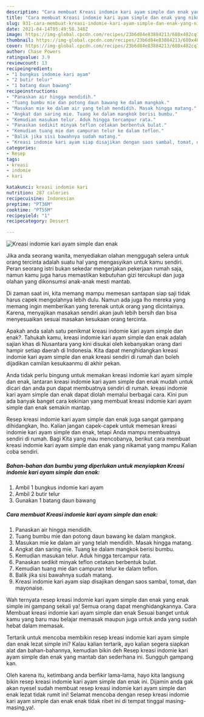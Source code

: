 ```yaml
---
description: "Cara membuat Kreasi indomie kari ayam simple dan enak yang nikmat dan Mudah Dibuat"
title: "Cara membuat Kreasi indomie kari ayam simple dan enak yang nikmat dan Mudah Dibuat"
slug: 931-cara-membuat-kreasi-indomie-kari-ayam-simple-dan-enak-yang-nikmat-dan-mudah-dibuat
date: 2021-04-14T05:49:58.348Z
image: https://img-global.cpcdn.com/recipes/23b6d84e83884213/680x482cq70/kreasi-indomie-kari-ayam-simple-dan-enak-foto-resep-utama.jpg
thumbnail: https://img-global.cpcdn.com/recipes/23b6d84e83884213/680x482cq70/kreasi-indomie-kari-ayam-simple-dan-enak-foto-resep-utama.jpg
cover: https://img-global.cpcdn.com/recipes/23b6d84e83884213/680x482cq70/kreasi-indomie-kari-ayam-simple-dan-enak-foto-resep-utama.jpg
author: Chase Powers
ratingvalue: 3.9
reviewcount: 13
recipeingredient:
- "1 bungkus indomie kari ayam"
- "2 butir telur"
- "1 batang daun bawang"
recipeinstructions:
- "Panaskan air hingga mendidih."
- "Tuang bumbu mie dan potong daun bawang ke dalam mangkok."
- "Masukan mie ke dalam air yang telah mendidih. Masak hingga matang."
- "Angkat dan saring mie. Tuang ke dalam mangkok berisi bumbu."
- "Kemudian masukan telur. Aduk hingga tercampur rata."
- "Panaskan sedikit minyak teflon cetakan berbentuk bulat."
- "Kemudian tuang mie dan campuran telur ke dalam teflon."
- "Balik jika sisi bawahnya sudah matang."
- "Kreasi indomie kari ayam siap disajikan dengan saos sambal, tomat, dan mayonaise."
categories:
- Resep
tags:
- kreasi
- indomie
- kari

katakunci: kreasi indomie kari 
nutrition: 287 calories
recipecuisine: Indonesian
preptime: "PT36M"
cooktime: "PT55M"
recipeyield: "1"
recipecategory: Dessert

---
```



![Kreasi indomie kari ayam simple dan enak](https://img-global.cpcdn.com/recipes/23b6d84e83884213/680x482cq70/kreasi-indomie-kari-ayam-simple-dan-enak-foto-resep-utama.jpg)

Jika anda seorang wanita, menyediakan olahan menggugah selera untuk orang tercinta adalah suatu hal yang mengasyikan untuk kamu sendiri. Peran seorang istri bukan sekedar mengerjakan pekerjaan rumah saja, namun kamu juga harus memastikan kebutuhan gizi tercukupi dan juga olahan yang dikonsumsi anak-anak mesti mantab.

Di zaman  saat ini, kita memang mampu memesan santapan siap saji tidak harus capek mengolahnya lebih dulu. Namun ada juga lho mereka yang memang ingin memberikan yang terenak untuk orang yang dicintainya. Karena, menyajikan masakan sendiri akan jauh lebih bersih dan bisa menyesuaikan sesuai masakan kesukaan orang tercinta. 



Apakah anda salah satu penikmat kreasi indomie kari ayam simple dan enak?. Tahukah kamu, kreasi indomie kari ayam simple dan enak adalah sajian khas di Nusantara yang kini disukai oleh kebanyakan orang dari hampir setiap daerah di Indonesia. Kita dapat menghidangkan kreasi indomie kari ayam simple dan enak kreasi sendiri di rumah dan boleh dijadikan camilan kesukaanmu di akhir pekan.

Anda tidak perlu bingung untuk memakan kreasi indomie kari ayam simple dan enak, lantaran kreasi indomie kari ayam simple dan enak mudah untuk dicari dan anda pun dapat membuatnya sendiri di rumah. kreasi indomie kari ayam simple dan enak dapat diolah memalui berbagai cara. Kini pun ada banyak banget cara kekinian yang membuat kreasi indomie kari ayam simple dan enak semakin mantap.

Resep kreasi indomie kari ayam simple dan enak juga sangat gampang dihidangkan, lho. Kalian jangan capek-capek untuk memesan kreasi indomie kari ayam simple dan enak, tetapi Anda mampu membuatnya sendiri di rumah. Bagi Kita yang mau mencobanya, berikut cara membuat kreasi indomie kari ayam simple dan enak yang nikamat yang mampu Kalian coba sendiri.

<!--inarticleads1-->

##### Bahan-bahan dan bumbu yang diperlukan untuk menyiapkan Kreasi indomie kari ayam simple dan enak:

1. Ambil 1 bungkus indomie kari ayam
1. Ambil 2 butir telur
1. Gunakan 1 batang daun bawang




<!--inarticleads2-->

##### Cara membuat Kreasi indomie kari ayam simple dan enak:

1. Panaskan air hingga mendidih.
1. Tuang bumbu mie dan potong daun bawang ke dalam mangkok.
1. Masukan mie ke dalam air yang telah mendidih. Masak hingga matang.
1. Angkat dan saring mie. Tuang ke dalam mangkok berisi bumbu.
1. Kemudian masukan telur. Aduk hingga tercampur rata.
1. Panaskan sedikit minyak teflon cetakan berbentuk bulat.
1. Kemudian tuang mie dan campuran telur ke dalam teflon.
1. Balik jika sisi bawahnya sudah matang.
1. Kreasi indomie kari ayam siap disajikan dengan saos sambal, tomat, dan mayonaise.




Wah ternyata resep kreasi indomie kari ayam simple dan enak yang enak simple ini gampang sekali ya! Semua orang dapat menghidangkannya. Cara Membuat kreasi indomie kari ayam simple dan enak Sesuai banget untuk kamu yang baru mau belajar memasak maupun juga untuk anda yang sudah hebat dalam memasak.

Tertarik untuk mencoba membikin resep kreasi indomie kari ayam simple dan enak lezat simple ini? Kalau kalian tertarik, ayo kalian segera siapkan alat dan bahan-bahannya, kemudian bikin deh Resep kreasi indomie kari ayam simple dan enak yang mantab dan sederhana ini. Sungguh gampang kan. 

Oleh karena itu, ketimbang anda berfikir lama-lama, hayo kita langsung bikin resep kreasi indomie kari ayam simple dan enak ini. Dijamin anda gak akan nyesel sudah membuat resep kreasi indomie kari ayam simple dan enak lezat tidak rumit ini! Selamat mencoba dengan resep kreasi indomie kari ayam simple dan enak enak tidak ribet ini di tempat tinggal masing-masing,ya!.

